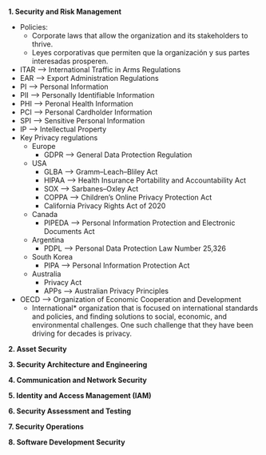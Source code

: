 **1. Security and Risk Management**
- Policies:
  - Corporate laws that allow the organization and its stakeholders to thrive.
  - Leyes corporativas que permiten que la organización y sus partes interesadas prosperen.
- ITAR --> International Traffic in Arms Regulations
- EAR --> Export Administration Regulations
- PI --> Personal Information
- PII --> Personally Identifiable Information
- PHI --> Peronal Health Information
- PCI --> Personal Cardholder Information
- SPI --> Sensitive Personal Information
- IP --> Intellectual Property
- Key Privacy regulations
  - Europe
    - GDPR --> General Data Protection Regulation
  - USA
    - GLBA --> Gramm–Leach–Bliley Act
    - HIPAA --> Health Insurance Portability and Accountability Act
    - SOX --> Sarbanes–Oxley Act
    - COPPA --> Children’s Online Privacy Protection Act
    - California Privacy Rights Act of 2020
  - Canada
    - PIPEDA --> Personal Information Protection and Electronic Documents Act
  - Argentina
    - PDPL --> Personal Data Protection Law Number 25,326
  - South Korea
    - PIPA --> Personal Information Protection Act
  - Australia
    - Privacy Act
    - APPs --> Australian Privacy Principles
- OECD --> Organization of Economic Cooperation and Development
  - International* organization that is focused on international standards and policies, and finding solutions to social, economic, and environmental challenges. One such challenge that they have been driving for decades is privacy.

**2. Asset Security**

**3. Security Architecture and Engineering**


**4. Communication and Network Security**

**5. Identity and Access Management (IAM)**

**6. Security Assessment and Testing**

**7. Security Operations**

**8. Software Development Security**